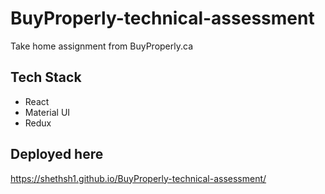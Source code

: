 # BuyProperly-technical-assessment

Take home assignment from BuyProperly.ca

## Tech Stack

- React
- Material UI
- Redux

## Deployed here

https://shethsh1.github.io/BuyProperly-technical-assessment/
